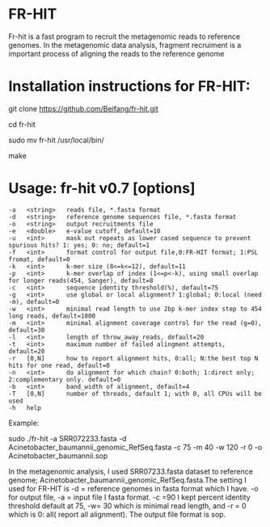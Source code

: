 # FR-HIT

Fr-hit is a fast program to recruit the metagenomic reads to reference genomes. In the metagenomic data analysis, fragment recruiment is a important process of aligning the reads to the reference genome


# Installation instructions for FR-HIT:

git clone https://github.com/Beifang/fr-hit.git

cd fr-hit

sudo mv fr-hit /usr/local/bin/

make

# Usage: fr-hit v0.7 [options]


    -a   <string>   reads file, *.fasta format
    -d   <string>   reference genome sequences file, *.fasta format
    -o   <string>   output recruitments file
    -e   <double>   e-value cutoff, default=10
    -u   <int>      mask out repeats as lower cased sequence to prevent spurious hits? 1: yes; 0: no; default=1
    -f   <int>      format control for output file,0:FR-HIT format; 1:PSL fromat, default=0
    -k   <int>      k-mer size (8<=k<=12), default=11
    -p   <int>      k-mer overlap of index (1<=p<-k), using small overlap for longer reads(454, Sanger), default=8
    -c   <int>      sequence identity threshold(%), default=75
    -g   <int>      use global or local alignment? 1:global; 0:local (need -m), default=0
    -w   <int>      minimal read length to use 2bp k-mer index step to 454 long reads, default=1000
    -m   <int>      minimal alignment coverage control for the read (g=0), default=30
    -l   <int>      length of throw_away_reads, default=20
    -t   <int>      maximum number of failed alingment attempts, default=20
    -r   [0,N]      how to report alignment hits, 0:all; N:the best top N hits for one read, default=0
    -n   <int>      do alignment for which chain? 0:both; 1:direct only; 2:complementary only. default=0
    -b   <int>      band_width of alignment, default=4
    -T   [0,N]      number of threads, default 1; with 0, all CPUs will be used
    -h   help
    
Example:

sudo ./fr-hit -a SRR072233.fasta -d Acinetobacter_baumannii_genomic_RefSeq.fasta -c 75 -m 40 -w 120 -r 0 -o
Acinetobacter_baumannii.sop

In the metagenomic analysis, I used SRR07233.fasta dataset to reference genome; Acinetobacter_baumannii_genomic_RefSeq.fasta.The setting I used for FR-HIT is -d = reference genomes in fasta format
which I have. -o for output file, -a = input file I fasta format. -c =90 I kept percent identity threshold default at
75, -w= 30 which is minimal read length, and -r = 0 which is 0: all( report all alignment). The output file format
is sop.

